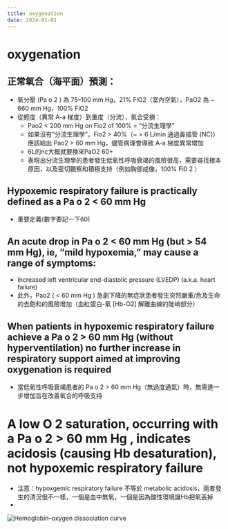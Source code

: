 ```yaml
---
title: oxygenation
date: 2024-01-01
---
```

# oxygenation

## 正常氧合（海平面）預測：
* 氧分壓 (Pa o 2 ) 為 75–100 mm Hg，21% FiO2（室內空氣），PaO2 為 ~ 660 mm Hg，100% FiO2
* 從輕度（異常 A-a 梯度）到重度（分流），氧合受損：
	* Pao2 < 200 mm Hg on Fio2 of 100% = “分流生理學”
	* 如果沒有“分流生理學”，Fio2 > 40%（~ > 6 L/min 通過鼻插管 (NC)）應該給出 Pao2 > 60 mm Hg，儘管病理會導致 A-a 梯度異常增加
	* 6L的nc大概就要換來PaO2 60+
	* 表現出分流生理學的患者發生低氧性呼吸衰竭的風險很高，需要尋找根本原因，以及密切觀察和積極支持（例如胸部成像，100% Fi0 2 ）

## Hypoxemic respiratory failure is practically defined as a Pa o 2 < 60 mm Hg
- 重要定義(數字要記一下60)

## An acute drop in Pa o 2 < 60 mm Hg (but > 54 mm Hg), ie, “mild hypoxemia,” may cause a range of symptoms:
* Increased left ventricular end-diastolic pressure (LVEDP) (a.k.a. heart failure)
* 此外，Pao2 ( < 60 mm Hg ) 急劇下降的無症狀患者發生突然嚴重/危及生命的去飽和的風險增加（血紅蛋白-氧 [Hb-O2] 解離曲線的陡峭部分）

## When patients in hypoxemic respiratory failure achieve a Pa o 2 > 60 mm Hg (without hyperventilation) no further increase in respiratory support aimed at improving oxygenation is required
* 當低氧性呼吸衰竭患者的 Pa o 2 > 60 mm Hg（無過度通氣）時，無需進一步增加旨在改善氧合的呼吸支持

# A low O 2 saturation, occurring with a Pa o 2 > 60 mm Hg , indicates acidosis (causing Hb desaturation), not hypoxemic respiratory failure
* 注意：hypoxgemic respiratory failure 不等於 metabolic acidosis，兩者發生的清況很不一樣，一個是血中無氧，一個是因為酸性環境讓Hb把氧丟掉
* 
 
![Hemoglobin–oxygen dissociation curve](https://i.imgur.com/8Tf9BXk.png)
